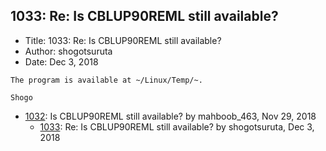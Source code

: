 ## 1033: Re: Is CBLUP90REML still available?

- Title: 1033: Re: Is CBLUP90REML still available?
- Author: shogotsuruta
- Date: Dec 3, 2018
```
The program is available at ~/Linux/Temp/~.

Shogo
```

- [1032](1032.md): Is CBLUP90REML still available? by mahboob_463, Nov 29, 2018
    - [1033](1033.md): Re: Is CBLUP90REML still available? by shogotsuruta, Dec 3, 2018
